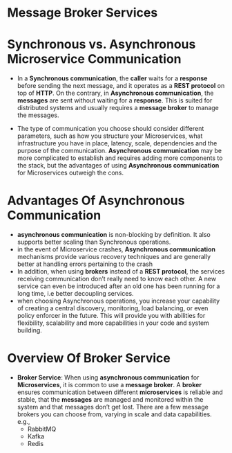 # Message Broker Services

# Synchronous vs. Asynchronous Microservice Communication

- In a **Synchronous communication**, the **caller** waits for a **response** before sending the next message, and it operates as a **REST protocol** on top of **HTTP**. On the contrary, in **Asynchronous communication**, the **messages** are sent without waiting for a **response**. This is suited for distributed systems and usually requires a **message broker** to manage the messages.

- The type of communication you choose should consider different parameters, such as how you structure your Microservices, what infrastructure you have in place, latency, scale, dependencies and the purpose of the communication. **Asynchronous communication** may be more complicated to establish and requires adding more components to the stack, but the advantages of using **Asynchronous communication** for Microservices outweigh the cons.

# Advantages Of Asynchronous Communication

- **asynchronous communication** is non-blocking by definition. It also supports better scaling than Synchronous operations.
- in the event of Microservice crashes, **Asynchronous communication** mechanisms provide various recovery techniques and are generally better at handling errors pertaining to the crash
- In addition, when using **brokers** instead of a **REST protocol**, the services receiving communication don’t really need to know each other. A new service can even be introduced after an old one has been running for a long time, i.e better decoupling services.
- when choosing Asynchronous operations, you increase your capability of creating a central discovery, monitoring, load balancing, or even policy enforcer in the future. This will provide you with abilities for flexibility, scalability and more capabilities in your code and system building.

# Overview Of Broker Service

- **Broker Service**: When using **asynchronous communication** for **Microservices**, it is common to use a **message broker**. A **broker** ensures communication between different **microservices** is reliable and stable, that the **messages** are managed and monitored within the system and that messages don’t get lost. There are a few message brokers you can choose from, varying in scale and data capabilities. e.g.,
  - RabbitMQ
  - Kafka
  - Redis
